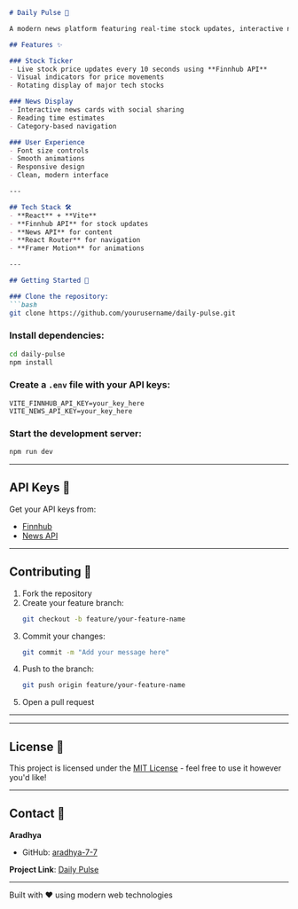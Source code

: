 ```markdown
# Daily Pulse 🚀 

A modern news platform featuring real-time stock updates, interactive news cards, and a sleek user interface.

## Features ✨

### Stock Ticker
- Live stock price updates every 10 seconds using **Finnhub API**
- Visual indicators for price movements
- Rotating display of major tech stocks

### News Display
- Interactive news cards with social sharing
- Reading time estimates
- Category-based navigation

### User Experience
- Font size controls
- Smooth animations
- Responsive design
- Clean, modern interface

---

## Tech Stack 🛠️
- **React** + **Vite**
- **Finnhub API** for stock updates
- **News API** for content
- **React Router** for navigation
- **Framer Motion** for animations

---

## Getting Started 🚀

### Clone the repository:
```bash
git clone https://github.com/yourusername/daily-pulse.git
```

### Install dependencies:
```bash
cd daily-pulse
npm install
```

### Create a `.env` file with your API keys:
```plaintext
VITE_FINNHUB_API_KEY=your_key_here
VITE_NEWS_API_KEY=your_key_here
```

### Start the development server:
```bash
npm run dev
```

---

## API Keys 🔑
Get your API keys from:
- [Finnhub](https://finnhub.io/)
- [News API](https://newsapi.org/)

---

## Contributing 🤝

1. Fork the repository
2. Create your feature branch:
   ```bash
   git checkout -b feature/your-feature-name
   ```
3. Commit your changes:
   ```bash
   git commit -m "Add your message here"
   ```
4. Push to the branch:
   ```bash
   git push origin feature/your-feature-name
   ```
5. Open a pull request

---


---

## License 📄
This project is licensed under the [MIT License](https://opensource.org/licenses/MIT) - feel free to use it however you'd like!

---

## Contact 📧
**Aradhya**  
- GitHub: [aradhya-7-7](https://github.com/aradhya-7-7)

**Project Link**: [Daily Pulse](https://github.com/aradhya-7-7/daily-pulse)

---

Built with ❤️ using modern web technologies
```
